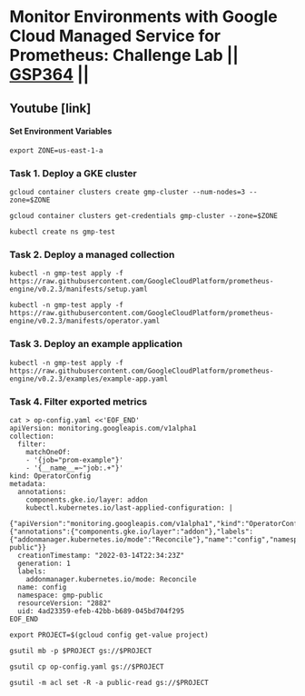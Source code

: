 # Monitor Environments with Google Cloud Managed Service for Prometheus: Challenge Lab || [GSP364](https://www.cloudskillsboost.google/focuses/33337?parent=catalog) ||

## Youtube [link]

#### Set Environment Variables ####

```
export ZONE=us-east-1-a
```
### Task 1. Deploy a GKE cluster ###
```
gcloud container clusters create gmp-cluster --num-nodes=3 --zone=$ZONE
```
```
gcloud container clusters get-credentials gmp-cluster --zone=$ZONE
```
```
kubectl create ns gmp-test
```

### Task 2. Deploy a managed collection ###

```
kubectl -n gmp-test apply -f https://raw.githubusercontent.com/GoogleCloudPlatform/prometheus-engine/v0.2.3/manifests/setup.yaml

kubectl -n gmp-test apply -f https://raw.githubusercontent.com/GoogleCloudPlatform/prometheus-engine/v0.2.3/manifests/operator.yaml
```
### Task 3. Deploy an example application ###
```
kubectl -n gmp-test apply -f https://raw.githubusercontent.com/GoogleCloudPlatform/prometheus-engine/v0.2.3/examples/example-app.yaml
```

### Task 4. Filter exported metrics ###
```
cat > op-config.yaml <<'EOF_END'
apiVersion: monitoring.googleapis.com/v1alpha1
collection:
  filter:
    matchOneOf:
    - '{job="prom-example"}'
    - '{__name__=~"job:.+"}'
kind: OperatorConfig
metadata:
  annotations:
    components.gke.io/layer: addon
    kubectl.kubernetes.io/last-applied-configuration: |
      {"apiVersion":"monitoring.googleapis.com/v1alpha1","kind":"OperatorConfig","metadata":{"annotations":{"components.gke.io/layer":"addon"},"labels":{"addonmanager.kubernetes.io/mode":"Reconcile"},"name":"config","namespace":"gmp-public"}}
  creationTimestamp: "2022-03-14T22:34:23Z"
  generation: 1
  labels:
    addonmanager.kubernetes.io/mode: Reconcile
  name: config
  namespace: gmp-public
  resourceVersion: "2882"
  uid: 4ad23359-efeb-42bb-b689-045bd704f295
EOF_END
```
```
export PROJECT=$(gcloud config get-value project)
```
```
gsutil mb -p $PROJECT gs://$PROJECT

gsutil cp op-config.yaml gs://$PROJECT

gsutil -m acl set -R -a public-read gs://$PROJECT
```
